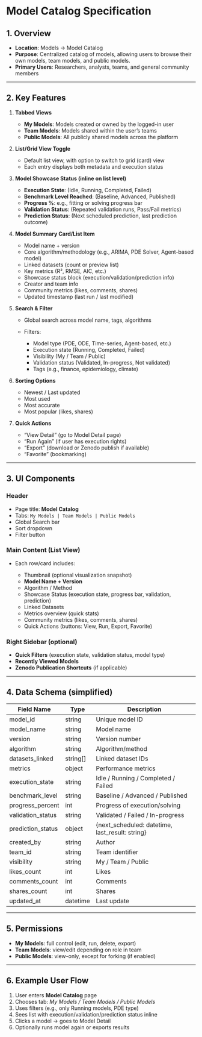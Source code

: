 # Model Catalog Specification

## 1. Overview

* **Location**: Models → Model Catalog
* **Purpose**: Centralized catalog of models, allowing users to browse their own models, team models, and public models.
* **Primary Users**: Researchers, analysts, teams, and general community members

---

## 2. Key Features

1. **Tabbed Views**

   * **My Models**: Models created or owned by the logged-in user
   * **Team Models**: Models shared within the user’s teams
   * **Public Models**: All publicly shared models across the platform

2. **List/Grid View Toggle**

   * Default list view, with option to switch to grid (card) view
   * Each entry displays both metadata and execution status

3. **Model Showcase Status (inline on list level)**

   * **Execution State**: (Idle, Running, Completed, Failed)
   * **Benchmark Level Reached**: (Baseline, Advanced, Published)
   * **Progress %**: e.g., fitting or solving progress bar
   * **Validation Status**: (Repeated validation runs, Pass/Fail metrics)
   * **Prediction Status**: (Next scheduled prediction, last prediction outcome)

4. **Model Summary Card/List Item**

   * Model name + version
   * Core algorithm/methodology (e.g., ARIMA, PDE Solver, Agent-based model)
   * Linked datasets (count or preview list)
   * Key metrics (R², RMSE, AIC, etc.)
   * Showcase status block (execution/validation/prediction info)
   * Creator and team info
   * Community metrics (likes, comments, shares)
   * Updated timestamp (last run / last modified)

5. **Search & Filter**

   * Global search across model name, tags, algorithms
   * Filters:

     * Model type (PDE, ODE, Time-series, Agent-based, etc.)
     * Execution state (Running, Completed, Failed)
     * Visibility (My / Team / Public)
     * Validation status (Validated, In-progress, Not validated)
     * Tags (e.g., finance, epidemiology, climate)

6. **Sorting Options**

   * Newest / Last updated
   * Most used
   * Most accurate
   * Most popular (likes, shares)

7. **Quick Actions**

   * “View Detail” (go to Model Detail page)
   * “Run Again” (if user has execution rights)
   * “Export” (download or Zenodo publish if available)
   * “Favorite” (bookmarking)

---

## 3. UI Components

### Header

* Page title: **Model Catalog**
* Tabs: `My Models | Team Models | Public Models`
* Global Search bar
* Sort dropdown
* Filter button

### Main Content (List View)

* Each row/card includes:

  * Thumbnail (optional visualization snapshot)
  * **Model Name + Version**
  * Algorithm / Method
  * Showcase Status (execution state, progress bar, validation, prediction)
  * Linked Datasets
  * Metrics overview (quick stats)
  * Community metrics (likes, comments, shares)
  * Quick Actions (buttons: View, Run, Export, Favorite)

### Right Sidebar (optional)

* **Quick Filters** (execution state, validation status, model type)
* **Recently Viewed Models**
* **Zenodo Publication Shortcuts** (if applicable)

---

## 4. Data Schema (simplified)

| Field Name         | Type      | Description                                       |
| ------------------ | --------- | ------------------------------------------------- |
| model\_id          | string    | Unique model ID                                   |
| model\_name        | string    | Model name                                        |
| version            | string    | Version number                                    |
| algorithm          | string    | Algorithm/method                                  |
| datasets\_linked   | string\[] | Linked dataset IDs                                |
| metrics            | object    | Performance metrics                               |
| execution\_state   | string    | Idle / Running / Completed / Failed               |
| benchmark\_level   | string    | Baseline / Advanced / Published                   |
| progress\_percent  | int       | Progress of execution/solving                     |
| validation\_status | string    | Validated / Failed / In-progress                  |
| prediction\_status | object    | {next\_scheduled: datetime, last\_result: string} |
| created\_by        | string    | Author                                            |
| team\_id           | string    | Team identifier                                   |
| visibility         | string    | My / Team / Public                                |
| likes\_count       | int       | Likes                                             |
| comments\_count    | int       | Comments                                          |
| shares\_count      | int       | Shares                                            |
| updated\_at        | datetime  | Last update                                       |

---

## 5. Permissions

* **My Models**: full control (edit, run, delete, export)
* **Team Models**: view/edit depending on role in team
* **Public Models**: view-only, except for forking (if enabled)

---

## 6. Example User Flow

1. User enters **Model Catalog** page
2. Chooses tab: *My Models / Team Models / Public Models*
3. Uses filters (e.g., only Running models, PDE type)
4. Sees list with execution/validation/prediction status inline
5. Clicks a model → goes to Model Detail
6. Optionally runs model again or exports results
